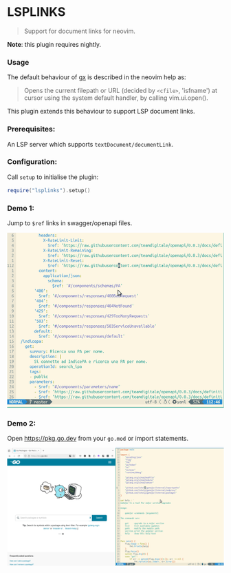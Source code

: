 # LSPLINKS

> Support for document links for neovim.

**Note**: this plugin requires nightly.

### Usage

The default behaviour of [gx](https://neovim.io/doc/user/various.html#gx) is described in the neovim help as:

> Opens the current filepath or URL (decided by
> `<cfile>`, 'isfname') at cursor using the system
> default handler, by calling vim.ui.open().

This plugin extends this behaviour to support LSP document links.

### Prerequisites:

An LSP server which supports `textDocument/documentLink`.

### Configuration:

Call `setup` to initialise the plugin:

``` lua
require("lsplinks").setup()
```

### Demo 1:

Jump to `$ref` links in swagger/openapi files.

![](./demo1.gif)

### Demo 2: 

Open https://pkg.go.dev from your `go.mod` or import statements.

![](./demo2.gif)
